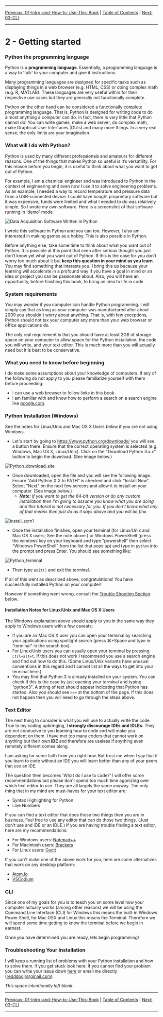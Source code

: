 <!-- Navigation -->

---

[Previous: 01-Intro-and-How-to-Use-This-Book](./01-Intro-and-How-to-Use-This-Book.md) | [Table of Contents](./00-Table-of-Contents.md) | [Next: 03-CLI](./03-CLI.md)

---
<!-- End Navigation -->

# 2 - Getting started 


### Python the programming language
Python is a **programming language**. Essentially, a programming language is a way to 'talk' to your computer and give it instructions.

Many programming languages are designed for specific tasks such as displaying things in a web browser (e.g. HTML, CSS) or doing complex math (e.g. R, MATLAB). These languages are very useful within for their respective use cases but they are generally not functionally complete.

Python on the other hand can be considered a functionally complete programming language. That is, Python is designed for writing code to do almost anything a computer can do. In fact, there is very little that Python cannot do! You can write games, make a web server, do complex math, make Graphical User Interfaces (GUIs) and many more things. In a very real sense, the only limits are your imagination.

### What will I do with Python?

Python is used by many different professionals and amateurs for different reasons. One of the things that makes Python so useful is it’s versatility. For this reason before you begin, it is useful to think about what you want to get out of Python. 

For example, I am a chemical engineer and was introduced to Python in the context of 
engineering and even now I use it to solve engineering problems. As an example, I needed a way to record temperature and pressure data from a USB-connected device. I could have bought proprietary software but it was expensive, funds were limited and what I needed to do was relatively simple. So I wrote my own software. Here is a screenshot of that software running in 'demo' mode:

![Data Acquisition Software Written in Python](./media/tada_example.png)

I wrote this software in Python and you can too. However, I also am interested in making games as a hobby. This is also possible in Python.

Before anything else, take some time to think about what you want out of Python. It is possible at this point that even after serious thought you just don’t know yet what you want
out of Python. If this is the case for you don’t worry too much about it but **keep this question in your mind as you learn**. You may find something that interests you. I bring this up because your learning will accelerate in a profound way if you have a goal
in mind or an idea or project you can be passionate about. Also, you will have an opportunity, before finishing this book, to bring an idea to life in code.

### System requirements

You may wonder if you computer can handle Python programming. I will simply say that as long as your computer was manufactured after about 2009 you shouldn't worry about anything. That is, with few exceptions, Python should not tax your computer any more than your web browser or office applications do.

The only real requirement is that you should have at least 2GB of storage space on your computer to allow space for the Python installation, the code you will write, and your text editor. This is much more than you will actually need but it is best to be conservative.

### What you need to know before beginning

I do make some assumptions about your knowledge of computers. If any of the following do not apply to you please familiarize yourself with them before proceeding:

- I can use a web browser to follow links in this book. 
- I am familiar with and know how to perform a search on a search engine like [google.com](https://www.google.com/).

### Python Installation (Windows)

See the notes for Linux/Unix and Mac OS X Users below if you are not using Windows.

- Let's start by going to <https://www.python.org/downloads/> you will see a button there. Ensure that the correct operating system is selected (e.g. Windows, Mac OS X, Linux/Unix). Click on the "Download Python 3.x.x" button to begin the download. (See image below.)

 ![Python_download_site](./media/python_download_site.JPG)

- Once downloaded, open the file and you will see the following image. Ensure "Add Python X.X to PATH" is checked and click "Install Now". Select "Next" on the next few screens and allow it to install on your computer. (See image below.)
  - ***Note:*** *If you want to get the 64-bit version or do any custom installation then I'm going to assume you know what you are doing and this tutorial is not necessary for you. If you don't know what any of that means then just do as it says above and you will be fine.*


![install_scrn1](./media/install_scrn1.JPG)

- Once the installation finishes, open your terminal (for Linux/Unix and Mac OS X users; See the note above.) or Windows PowerShell (press the windows key on your keyboard and type "powershell" then select "Windows PowerShell" from the list that pops up) and type in `python` into the prompt and press Enter. You should see something like:

![Python_terminal](./media/python_terminal.JPG)

- Then type `exit()` and exit the terminal.

If all of this went as described above, congratulations! You have successfully installed Python on your computer!

However if something went wrong, consult the [Trouble Shooting Section](#troubleshooting-your-installation) below.

#### Installation Notes for Linux/Unix and Mac OS X Users

The Windows explanation above should apply to you in the same way they apply to Windows users with a few caveats:

- If you are an Mac OS X user you can open your terminal by searching your applications using spotlight search (press &#8984;+Space and type in "terminal" in the search box). 
- For Linux/Unix users you can usually open your terminal by pressing `ctrl+alt+t`. If this does not work I recommend you use a search engine and find out how to do this. (Some Linux/Unix variants have unusual conventions in this regard and I cannot list all the ways to get into your terminal here.) 
- You may find that Python 3 is already installed on your system. You can check if this is the case by just opening your terminal and typing "python3". A string of text should appear indicating that Python has started. Also you should see `>>>` at the bottom of the page. If this does not happen then you will need to go through the steps above.

### Text Editor
The next thing to consider is what you will use to actually write the code. True to my coding upbringing, **I strongly discourage IDEs and IDLEs.** They are not conducive to you learning how to code and will make you dependent on them. I have met too many coders that cannot work on anything but their own **IDE** and therefore are useless if anything even remotely different comes along.

I am asking for some faith from you right now. But trust me when I say that if you learn to code without an IDE you will learn better than any of your peers that use an IDE.

The question then becomes 'What do I use to code?' I will offer some recommendations but please don't spend too much time agonizing over which text editor to use. They are all largely the same anyway. The only thing that in my mind are must-haves for your text editor are:
 - Syntax Highlighting for Python
 - Line Numbers

If you can find a text editor that does those two things then you are in business. Feel free to use any editor that can do those two things. (Just don't use and IDE or an IDLE.) If you are having trouble finding a text editor, here are my recommendations:

 - For Windows users: [Notepad++](https://notepad-plus-plus.org/)
 - For Macintosh users: [Brackets](http://brackets.io/)
 - For Linux users: [Gedit](https://wiki.gnome.org/Apps/Gedit)

If you can't make one of the above work for you, here are some alternatives that work on any desktop platform: 

- [Atom.io](https://atom.io/)
- [VSCodium](https://vscodium.com/)


### CLI
Since one of my goals for you is to teach you on some level how your computer actually works (among other reasons) we will be using the Command Line Interface (CLI) for Windows this means the built-in Windows Power Shell, for Mac OSX and Linux this means the Terminal. Therefore we will spend some time getting to know the terminal before we begin in earnest. 

Once you have determined you are ready, lets begin programming!

### Troubleshooting Your Installation

I will keep a running list of problems with your Python installation and how to solve them. If you get stuck look here. If you cannot find your problem you can write your issue down [here](https://github.com/flythereddflagg/flythereddflagg.github.io/issues) or email me directly (redddogjr@gmail.com).

<!-- - **Sample problem...** Sample Solution...
-->

*This space intentionally left blank.*

<!-- Navigation -->

---

[Previous: 01-Intro-and-How-to-Use-This-Book](./01-Intro-and-How-to-Use-This-Book.md) | [Table of Contents](./00-Table-of-Contents.md) | [Next: 03-CLI](./03-CLI.md)

---
<!-- End Navigation -->
